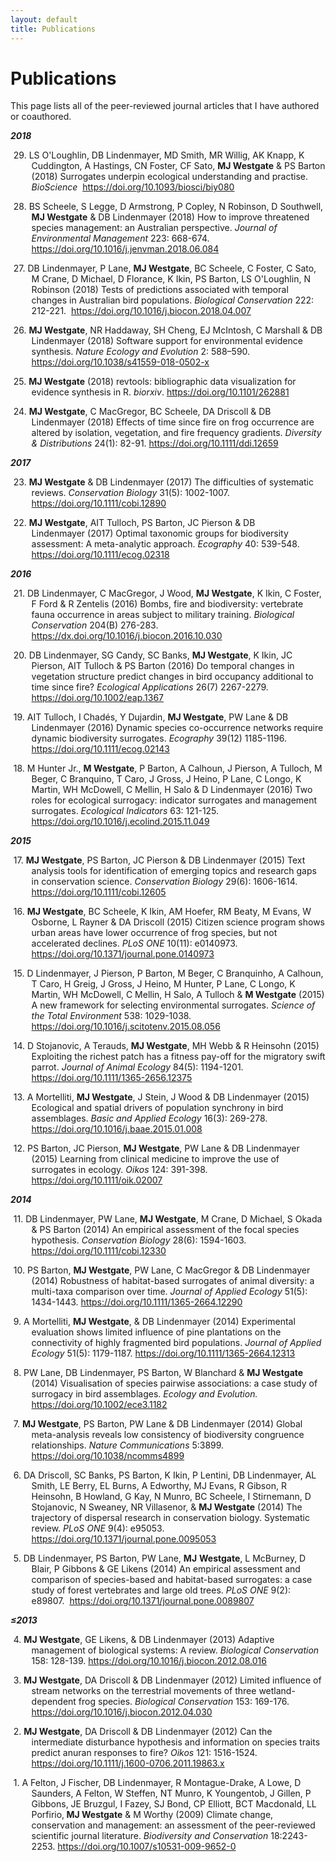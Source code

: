 ```yaml
---
layout: default
title: Publications
---
```

# Publications
This page lists all of the peer-reviewed journal articles that I have authored or coauthored.

<em><strong>2018</strong></em>
<p style="margin-left: .35in; text-indent: -.3in;">
  29. LS O'Loughlin, DB Lindenmayer, MD Smith, MR Willig, AK Knapp, K Cuddington, A Hastings, CN Foster, CF Sato, <strong>MJ Westgate</strong> & PS Barton (2018) Surrogates underpin ecological understanding and practise. <em>BioScience</em> 
    <a href="https://doi.org/10.1093/biosci/biy080" target="_blank" rel="noopener">
      https://doi.org/10.1093/biosci/biy080
    </a>
</p>
<p style="margin-left: .35in; text-indent: -.3in;">
  28. BS Scheele, S Legge, D Armstrong, P Copley, N Robinson, D Southwell, <strong>MJ Westgate</strong> & DB Lindenmayer (2018) How to improve threatened species management: an Australian perspective. <em>Journal of Environmental Management</em> 223: 668-674.
  <a href="https://doi.org/10.1016/j.jenvman.2018.06.084" target="_blank" rel="noopener">
    https://doi.org/10.1016/j.jenvman.2018.06.084
  </a>
</p>
<p style="margin-left: .35in; text-indent: -.3in;">
  27. DB Lindenmayer, P Lane, <strong>MJ Westgate</strong>, BC Scheele, C Foster, C Sato, M Crane, D Michael, D Florance, K Ikin, PS Barton, LS O'Loughlin, N Robinson (2018) Tests of predictions associated with temporal changes in Australian bird populations. <em>Biological Conservation</em> 222: 212-221. 
  <a href="https://doi.org/10.1016/j.biocon.2018.04.007" target="_blank" rel="noopener">
    https://doi.org/10.1016/j.biocon.2018.04.007
  </a>
</p>
<p style="margin-left: .35in; text-indent: -.3in;">
  26. <strong>MJ Westgate</strong>, NR Haddaway, SH Cheng, EJ McIntosh, C Marshall & DB Lindenmayer (2018) Software support for environmental evidence synthesis. <em>Nature Ecology and Evolution</em> 2: 588–590.
  <a href="https://doi.org/10.1038/s41559-018-0502-x" target="_blank" rel="noopener">
    https://doi.org/10.1038/s41559-018-0502-x
  </a>
</p>
<p style="margin-left: .35in; text-indent: -.3in;">
  25. <strong>MJ Westgate</strong> (2018) revtools: bibliographic data visualization for evidence synthesis in R. <em>biorxiv</em>.
  <a href="https://doi.org/10.1101/262881" target="_blank" rel="noopener">
    https://doi.org/10.1101/262881
  </a>
</p>
<p style="margin-left: .35in; text-indent: -.3in;">
  24. <strong>MJ Westgate</strong>, C MacGregor, BC Scheele, DA Driscoll & DB Lindenmayer (2018) Effects of time since fire on frog occurrence are altered by isolation, vegetation, and fire frequency gradients. <em>Diversity & Distributions</em> 24(1): 82-91.
  <a href="https://doi.org/10.1111/ddi.12659" target="_blank" rel="noopener">
    https://doi.org/10.1111/ddi.12659
  </a>
</p>
<em><strong>2017</strong></em>
<p style="margin-left: .35in; text-indent: -.3in;">
  23. <strong>MJ Westgate</strong> & DB Lindenmayer (2017) The difficulties of systematic reviews. <em>Conservation Biology</em> 31(5): 1002-1007.
  <a href="https://doi.org/10.1111/cobi.12890" target="_blank" rel="noopener">
    https://doi.org/10.1111/cobi.12890
  </a>
</p>
<p style="margin-left: .35in; text-indent: -.3in;">
  22. <strong>MJ Westgate</strong>, AIT Tulloch, PS Barton, JC Pierson & DB Lindenmayer (2017) Optimal taxonomic groups for biodiversity assessment: A meta-analytic approach. <em>Ecography</em> 40: 539-548. <a href="https://doi.org/10.1111/ecog.02318" target="_blank" rel="noopener">
    https://doi.org/10.1111/ecog.02318
  </a>
</p>
<em><strong>2016</strong></em>
<p style="margin-left: .35in; text-indent: -.3in;">
  21. DB Lindenmayer, C MacGregor, J Wood, <strong>MJ Westgate</strong>, K Ikin, C Foster, F Ford & R Zentelis (2016) Bombs, fire and biodiversity: vertebrate fauna occurrence in areas subject to military training. <em>Biological Conservation</em> 204(B) 276-283.
  <a href="https://dx.doi.org/10.1016/j.biocon.2016.10.030" target="_blank" rel="noopener">
    https://dx.doi.org/10.1016/j.biocon.2016.10.030
  </a>
</p>
<p style="margin-left: .35in; text-indent: -.3in;">
  20. DB Lindenmayer, SG Candy, SC Banks, <strong>MJ Westgate</strong>, K Ikin, JC Pierson, AIT Tulloch & PS Barton (2016) Do temporal changes in vegetation structure predict changes in bird occupancy additional to time since fire? <em>Ecological Applications</em> 26(7) 2267-2279.
  <a href="https://doi.org/10.1002/eap.1367" target="_blank" rel="noopener">
    https://doi.org/10.1002/eap.1367
  </a>
</p>
<p style="margin-left: .35in; text-indent: -.3in;">
  19. AIT Tulloch, I Chadés, Y Dujardin, <strong>MJ Westgate</strong>, PW Lane & DB Lindenmayer (2016) Dynamic species co-occurrence networks require dynamic biodiversity surrogates. <em>Ecography</em> 39(12) 1185-1196. 
  <a href="https://doi.org/10.1111/ecog.02143" target="_blank" rel="noopener">
    https://doi.org/10.1111/ecog.02143
  </a>
</p>
<p style="margin-left: .35in; text-indent: -.3in;">
  18. M Hunter Jr., <strong>M Westgate</strong>, P Barton, A Calhoun, J Pierson, A Tulloch, M Beger, C Branquino, T Caro, J Gross, J Heino, P Lane, C Longo, K Martin, WH McDowell, C Mellin, H Salo & D Lindenmayer (2016) Two roles for ecological surrogacy: indicator surrogates and management surrogates. <em>Ecological Indicators </em>63: 121-125. 
  <a href="https://doi.org/10.1016/j.ecolind.2015.11.049" target="_blank" rel="noopener">
    https://doi.org/10.1016/j.ecolind.2015.11.049
  </a>
</p>
<em><strong>2015</strong></em>
<p style="margin-left: .35in; text-indent: -.3in;">
  17. <strong>MJ Westgate</strong>, PS Barton, JC Pierson & DB Lindenmayer (2015) Text analysis tools for identification of emerging topics and research gaps in conservation science. <em>Conservation Biology</em> 29(6): 1606-1614.
  <a href="https://doi.org/10.1111/cobi.12605" target="_blank" rel="noopener">
    https://doi.org/10.1111/cobi.12605
  </a>
</p>
<p style="margin-left: .35in; text-indent: -.3in;">
  16. <strong>MJ Westgate</strong>, BC Scheele, K Ikin, AM Hoefer, RM Beaty, M Evans, W Osborne, L Rayner & DA Driscoll (2015) Citizen science program shows urban areas have lower occurrence of frog species, but not accelerated declines. <em>PLoS ONE</em> 10(11): e0140973. 
  <a href="https://doi.org/10.1371/journal.pone.0140973" target="_blank" rel="noopener">
    https://doi.org/10.1371/journal.pone.0140973
  </a>
</p>
<p style="margin-left: .35in; text-indent: -.3in;">
  15. D Lindenmayer, J Pierson, P Barton, M Beger, C Branquinho, A Calhoun, T Caro, H Greig, J Gross, J Heino, M Hunter, P Lane, C Longo, K Martin, WH McDowell, C Mellin, H Salo, A Tulloch & <strong>M Westgate</strong> (2015) A new framework for selecting environmental surrogates. <em>Science of the Total Environment</em> 538: 1029-1038.
  <a href="https://doi.org/10.1016/j.scitotenv.2015.08.056" target="_blank" rel="noopener">
    https://doi.org/10.1016/j.scitotenv.2015.08.056
  </a>
</p>
<p style="margin-left: .35in; text-indent: -.3in;">
  14. D Stojanovic, A Terauds, <strong>MJ Westgate</strong>, MH Webb & R Heinsohn (2015) Exploiting the richest patch has a fitness pay-off for the migratory swift parrot. <em>Journal of Animal Ecology</em> 84(5): 1194-1201. 
  <a href="https://doi.org/10.1111/1365-2656.12375" target="_blank" rel="noopener">
    https://doi.org/10.1111/1365-2656.12375
  </a>
</p>
<p style="margin-left: .35in; text-indent: -.3in;">
  13. A Mortelliti, <strong>MJ Westgate</strong>, J Stein, J Wood & DB Lindenmayer (2015) Ecological and spatial drivers of population synchrony in bird assemblages. <em>Basic and Applied Ecology</em> 16(3): 269-278.
  <a href="https://doi.org/10.1016/j.baae.2015.01.008" target="_blank" rel="noopener">
    https://doi.org/10.1016/j.baae.2015.01.008
  </a>
</p>
<p style="margin-left: .35in; text-indent: -.3in;">
  12. PS Barton, JC Pierson, <strong>MJ Westgate</strong>, PW Lane & DB Lindenmayer (2015) Learning from clinical medicine to improve the use of surrogates in ecology. <em>Oikos</em> 124: 391-398.
  <a href="https://doi.org/10.1111/oik.02007" target="_blank" rel="noopener">
    https://doi.org/10.1111/oik.02007
  </a>
</p>
<em><strong>2014</strong></em>
<p style="margin-left: .35in; text-indent: -.3in;">
  11. DB Lindenmayer, PW Lane, <strong>MJ Westgate</strong>, M Crane, D Michael, S Okada & PS Barton (2014) An empirical assessment of the focal species hypothesis. <em>Conservation Biology</em> 28(6): 1594-1603. 
  <a href="https://doi.org/10.1111/cobi.12330" target="_blank" rel="noopener">
    https://doi.org/10.1111/cobi.12330
  </a>
</p>
<p style="margin-left: .35in; text-indent: -.3in;">
  10. PS Barton, <strong>MJ Westgate</strong>, PW Lane, C MacGregor & DB Lindenmayer (2014) Robustness of habitat-based surrogates of animal diversity: a multi-taxa comparison over time. <em>Journal of Applied Ecology</em> 51(5): 1434-1443.
  <a href="https://doi.org/10.1111/1365-2664.12290" target="_blank" rel="noopener">
    https://doi.org/10.1111/1365-2664.12290
  </a>
</p>
<p style="margin-left: .35in; text-indent: -.3in;">
  9. A Mortelliti, <strong>MJ Westgate</strong>, & DB Lindenmayer (2014) Experimental evaluation shows limited influence of pine plantations on the connectivity of highly fragmented bird populations. <em>Journal of Applied Ecology</em> 51(5): 1179-1187.
  <a href="https://doi.org/10.1111/1365-2664.12313" target="_blank" rel="noopener">
    https://doi.org/10.1111/1365-2664.12313
  </a>
</p>
<p style="margin-left: .35in; text-indent: -.3in;">
  8. PW Lane, DB Lindenmayer, PS Barton, W Blanchard & <strong>MJ Westgate</strong> (2014) Visualisation of species pairwise associations: a case study of surrogacy in bird assemblages. <em>Ecology and Evolution.</em> 
  <a href="https://doi.org/10.1002/ece3.1182" target="_blank" rel="noopener">
    https://doi.org/10.1002/ece3.1182
  </a>
</p>
<p style="margin-left: .35in; text-indent: -.3in;">
  7. <strong>MJ Westgate</strong>, PS Barton, PW Lane & DB Lindenmayer (2014) Global meta-analysis reveals low consistency of biodiversity congruence relationships. <em>Nature Communications</em> 5:3899.
  <a href="https://doi.org/10.1038/ncomms4899" target="_blank" rel="noopener">
    https://doi.org/10.1038/ncomms4899
  </a>
</p>
<p style="margin-left: .35in; text-indent: -.3in;">
  6. DA Driscoll, SC Banks, PS Barton, K Ikin, P Lentini, DB Lindenmayer, AL Smith, LE Berry, EL Burns, A Edworthy, MJ Evans, R Gibson, R Heinsohn, B Howland, G Kay, N Munro, BC Scheele, I Stirnemann, D Stojanovic, N Sweaney, NR Villasenor, & <strong>MJ Westgate</strong> (2014) The trajectory of dispersal research in conservation biology. Systematic review. <i>PLoS ONE</i> 9(4): e95053.
  <a href="https://doi.org/10.1371/journal.pone.0095053" target="_blank" rel="noopener">
    https://doi.org/10.1371/journal.pone.0095053
  </a>
</p>
<p style="margin-left: .35in; text-indent: -.3in;">
  5. DB Lindenmayer, PS Barton, PW Lane, <b>MJ</b> <b>Westgate</b>, L McBurney, D Blair, P Gibbons & GE Likens (2014) An empirical assessment and comparison of species-based and habitat-based surrogates: a case study of forest vertebrates and large old trees. <i>PLoS ONE</i> 9(2): e89807. 
  <a href="https://doi.org/10.1371/journal.pone.0089807" target="_blank" rel="noopener">
    https://doi.org/10.1371/journal.pone.0089807
  </a>
</p>
<em><strong>≤2013</strong></em>
<p style="margin-left: .35in; text-indent: -.3in;">
  4. <strong>MJ Westgate</strong>, GE Likens, & DB Lindenmayer (2013) Adaptive management of biological systems: A review. <em>Biological Conservation</em> 158: 128-139.
  <a href="https://doi.org/10.1016/j.biocon.2012.08.016" target="_blank" rel="noopener">
    https://doi.org/10.1016/j.biocon.2012.08.016
  </a>
</p>
<p style="margin-left: .35in; text-indent: -.3in;">
  3. <strong>MJ Westgate</strong>, DA Driscoll & DB Lindenmayer (2012) Limited influence of stream networks on the terrestrial movements of three wetland-dependent frog species. <em>Biological Conservation</em> 153: 169-176.
  <a href="https://doi.org/10.1016/j.biocon.2012.04.030" target="_blank" rel="noopener">
    https://doi.org/10.1016/j.biocon.2012.04.030
  </a>
</p>
<p style="margin-left: .35in; text-indent: -.3in;">
  2. <strong>MJ Westgate</strong>, DA Driscoll & DB Lindenmayer (2012) Can the intermediate disturbance hypothesis and information on species traits predict anuran responses to fire? <em>Oikos</em> 121: 1516-1524.
  <a href="https://doi.org/10.1111/j.1600-0706.2011.19863.x" target="_blank" rel="noopener">
    https://doi.org/10.1111/j.1600-0706.2011.19863.x
  </a>  
  <a href="https://mjwestgate.github.io/assets/docs/Westgate_2012_Oikos.pdf" title="Westgate et al. 2012 PDF">
    <i class="fa fa-file-pdf-o fa-2x" style="color:#727272"></i>
  </a>
</p>
<p style="margin-left: .35in; text-indent: -.3in;">
  1. A Felton, J Fischer, DB Lindenmayer, R Montague-Drake, A Lowe, D Saunders, A Felton, W Steffen, NT Munro, K Youngentob, J Gillen, P Gibbons, JE Bruzgul, I Fazey, SJ Bond, CP Elliott, BCT Macdonald, LL Porfirio,<strong> MJ Westgate</strong> & M Worthy (2009) Climate change, conservation and management: an assessment of the peer-reviewed scientific journal literature. <em>Biodiversity and Conservation</em> 18:2243-2253.
  <a href="https://doi.org/10.1007/s10531-009-9652-0" target="_blank" rel="noopener">
    https://doi.org/10.1007/s10531-009-9652-0
  </a>
</p>
